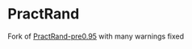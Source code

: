 # PractRand
Fork of [PractRand-pre0.95](https://pracrand.sourceforge.net/) with many warnings fixed
